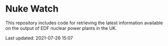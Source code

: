 # Nuke Watch

This repository includes code for retrieving the latest information available on the output of EDF nuclear power plants in the UK.

Last updated: 2021-07-26 15:07